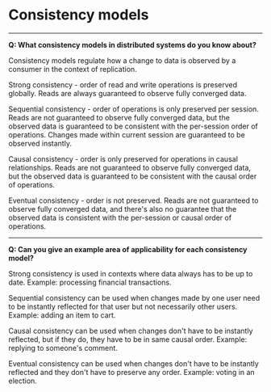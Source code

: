 # Consistency models

___

**Q: What consistency models in distributed systems do you know about?**

Consistency models regulate how a change to data is observed by a consumer in the context of replication.

Strong consistency - order of read and write operations is preserved globally. Reads are always guaranteed to observe fully converged data.

Sequential consistency - order of operations is only preserved per session. Reads are not guaranteed to observe fully converged data, but the observed data is guaranteed to be consistent with the per-session order of operations. Changes made within current session are guaranteed to be observed instantly.

Causal consistency - order is only preserved for operations in causal relationships. Reads are not guaranteed to observe fully converged data, but the observed data is guaranteed to be consistent with the causal order of operations.

Eventual consistency - order is not preserved. Reads are not guaranteed to observe fully converged data, and there's also no guarantee that the observed data is consistent with the per-session or causal order of operations.

___

**Q: Can you give an example area of applicability for each consistency model?**

Strong consistency is used in contexts where data always has to be up to date. Example: processing financial transactions.

Sequential consistency can be used when changes made by one user need to be instantly reflected for that user but not necessarily other users. Example: adding an item to cart.

Causal consistency can be used when changes don't have to be instantly reflected, but if they do, they have to be in same causal order. Example: replying to someone's comment.

Eventual consistency can be used when changes don't have to be instantly reflected and they don't have to preserve any order. Example: voting in an election.
